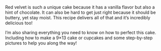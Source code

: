 Red velvet is such a unique cake because it has a vanilla flavor but also a hint of chocolate. It can also be hard to get just right because it should be buttery, yet stay moist. This recipe delivers all of that and it’s incredibly delicious too!

I’m also sharing everything you need to know on how to perfect this cake. Including how to make a 9×13 cake or cupcakes and some step-by-step pictures to help you along the way!